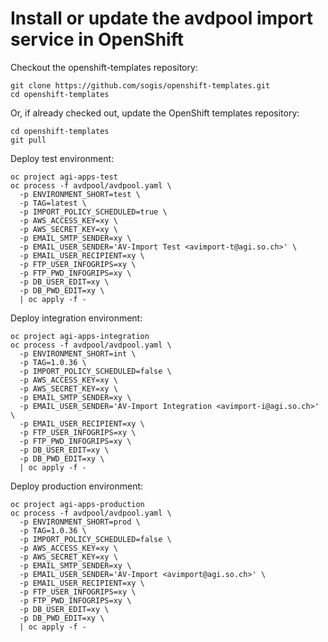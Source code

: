 # Install or update the avdpool import service in OpenShift

Checkout the openshift-templates repository:

```
git clone https://github.com/sogis/openshift-templates.git
cd openshift-templates
```

Or, if already checked out, update the OpenShift templates repository:

```
cd openshift-templates
git pull
```

Deploy test environment:

```
oc project agi-apps-test
oc process -f avdpool/avdpool.yaml \
  -p ENVIRONMENT_SHORT=test \
  -p TAG=latest \
  -p IMPORT_POLICY_SCHEDULED=true \
  -p AWS_ACCESS_KEY=xy \
  -p AWS_SECRET_KEY=xy \
  -p EMAIL_SMTP_SENDER=xy \
  -p EMAIL_USER_SENDER='AV-Import Test <avimport-t@agi.so.ch>' \
  -p EMAIL_USER_RECIPIENT=xy \
  -p FTP_USER_INFOGRIPS=xy \
  -p FTP_PWD_INFOGRIPS=xy \
  -p DB_USER_EDIT=xy \
  -p DB_PWD_EDIT=xy \
  | oc apply -f -
```

Deploy integration environment:

```
oc project agi-apps-integration
oc process -f avdpool/avdpool.yaml \
  -p ENVIRONMENT_SHORT=int \
  -p TAG=1.0.36 \
  -p IMPORT_POLICY_SCHEDULED=false \
  -p AWS_ACCESS_KEY=xy \
  -p AWS_SECRET_KEY=xy \
  -p EMAIL_SMTP_SENDER=xy \
  -p EMAIL_USER_SENDER='AV-Import Integration <avimport-i@agi.so.ch>' \
  -p EMAIL_USER_RECIPIENT=xy \
  -p FTP_USER_INFOGRIPS=xy \
  -p FTP_PWD_INFOGRIPS=xy \
  -p DB_USER_EDIT=xy \
  -p DB_PWD_EDIT=xy \
  | oc apply -f -
```

Deploy production environment:

```
oc project agi-apps-production
oc process -f avdpool/avdpool.yaml \
  -p ENVIRONMENT_SHORT=prod \
  -p TAG=1.0.36 \
  -p IMPORT_POLICY_SCHEDULED=false \
  -p AWS_ACCESS_KEY=xy \
  -p AWS_SECRET_KEY=xy \
  -p EMAIL_SMTP_SENDER=xy \
  -p EMAIL_USER_SENDER='AV-Import <avimport@agi.so.ch>' \
  -p EMAIL_USER_RECIPIENT=xy \
  -p FTP_USER_INFOGRIPS=xy \
  -p FTP_PWD_INFOGRIPS=xy \
  -p DB_USER_EDIT=xy \
  -p DB_PWD_EDIT=xy \
  | oc apply -f -
```
